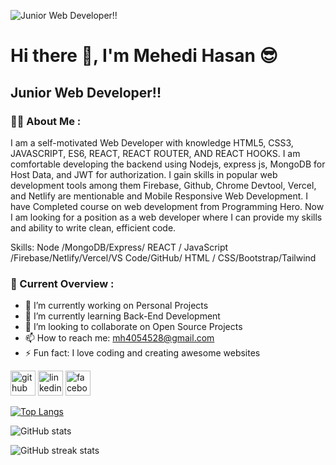 ![ Junior Web Developer!!](https://media.licdn.com/dms/image/D4D16AQGsoxCV0NnVoQ/profile-displaybackgroundimage-shrink_350_1400/0/1670488552115?e=1677110400&v=beta&t=zluAg4mFdSTvYQz9HV0bdiqEbtxFtIa-eqwuUQFXEkM)

# Hi there 👋, I'm Mehedi Hasan 😎
##  Junior Web Developer!!

<h3>👱‍♂️ About Me :</h3>

I am a self-motivated Web Developer with knowledge HTML5, CSS3, JAVASCRIPT, ES6, REACT, REACT ROUTER, AND REACT HOOKS.
I am comfortable developing the backend using Nodejs, express js, MongoDB for Host Data, and JWT for authorization.
I gain skills in popular web development tools among them Firebase, Github, Chrome Devtool, Vercel, and Netlify are mentionable and Mobile Responsive Web Development.
I have Completed course on web development from Programming Hero.
Now I am looking for a position as a web developer where I can provide my skills and ability to write clean, efficient code.

Skills: Node /MongoDB/Express/ REACT / JavaScript /Firebase/Netlify/Vercel/VS Code/GitHub/ HTML / CSS/Bootstrap/Tailwind

<h3>👀 Current Overview :</h3>

- 🔭 I’m currently working on Personal Projects 
- 🌱 I’m currently learning Back-End Development 
- 👯 I’m looking to collaborate on Open Source Projects 
- 📫 How to reach me: mh4054528@gmail.com 
- ⚡ Fun fact: I love coding and creating awesome websites 


[<img src='https://cdn.jsdelivr.net/npm/simple-icons@3.0.1/icons/github.svg' alt='github' height='40'>](https://github.com/Mehedi2000)  [<img src='https://cdn.jsdelivr.net/npm/simple-icons@3.0.1/icons/linkedin.svg' alt='linkedin' height='40'>](https://www.linkedin.com/in/https://www.linkedin.com/in/md-mehedi-hasan-98a903259//)  [<img src='https://cdn.jsdelivr.net/npm/simple-icons@3.0.1/icons/facebook.svg' alt='facebook' height='40'>](https://www.facebook.com/https://www.facebook.com/profile.php?id=100013015020378)  

[![Top Langs](https://github-readme-stats.vercel.app/api/top-langs/?username=Mehedi2000)](https://github.com/anuraghazra/github-readme-stats)

![GitHub stats](https://github-readme-stats.vercel.app/api?username=Mehedi2000&show_icons=true)  

![GitHub streak stats](https://streak-stats.demolab.com/?user=Mehedi2000)  


